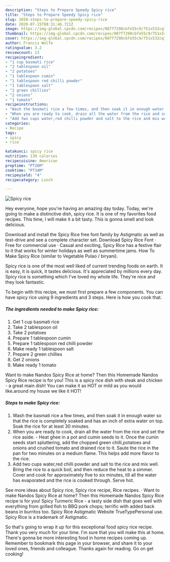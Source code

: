 ```yaml
---
description: "Steps to Prepare Speedy Spicy rice"
title: "Steps to Prepare Speedy Spicy rice"
slug: 2650-steps-to-prepare-speedy-spicy-rice
date: 2020-07-15T08:31:46.721Z
image: https://img-global.cpcdn.com/recipes/087f7298cbfe55c9/751x532cq70/spicy-rice-recipe-main-photo.jpg
thumbnail: https://img-global.cpcdn.com/recipes/087f7298cbfe55c9/751x532cq70/spicy-rice-recipe-main-photo.jpg
cover: https://img-global.cpcdn.com/recipes/087f7298cbfe55c9/751x532cq70/spicy-rice-recipe-main-photo.jpg
author: Francis Wolfe
ratingvalue: 3.2
reviewcount: 13
recipeingredient:
- "1 cup basmati rice"
- "2 tablespoon oil"
- "2 potatoes"
- "1 tablespoon cumin"
- "1 tablespoon red chilli powder"
- "1 tablespoon salt"
- "2 green chillies"
- "2 onions"
- "1 tomato"
recipeinstructions:
- "Wash the basmati rice a few times, and then soak it in enough water so that the rice is completely soaked and has an inch of extra water on top. Soak the rice for at least 30 minutes."
- "When you are ready to cook, drain all the water from the rice and set the rice aside. Heat ghee in a pot and cumin seeds to it. Once the cumin seeds start spluttering, add the chopped green chilli,potatoes and onions and crushed tomato and drained rice to it. Saute the rice in the pan for two minutes on a medium flame. This helps add more flavor to the rice."
- "Add two cups water,red chilli powder and salt to the rice and mix well. Bring the rice to a quick boil, and then reduce the heat to a simmer. Cover and cook for approximately five to six minutes, till all the water has evaporated and the rice is cooked through. Serve hot."
categories:
- Recipe
tags:
- spicy
- rice

katakunci: spicy rice 
nutrition: 139 calories
recipecuisine: American
preptime: "PT26M"
cooktime: "PT34M"
recipeyield: "4"
recipecategory: Lunch

---
```



![Spicy rice](https://img-global.cpcdn.com/recipes/087f7298cbfe55c9/751x532cq70/spicy-rice-recipe-main-photo.jpg)

Hey everyone, hope you're having an amazing day today. Today, we're going to make a distinctive dish, spicy rice. It is one of my favorites food recipes. This time, I will make it a bit tasty. This is gonna smell and look delicious.

Download and install the Spicy Rice free font family by Astigmatic as well as test-drive and see a complete character set. Download Spicy Rice Font · Free for commercial use · Casual and exciting, Spicy Rice has a festive flair to it that works for winter holidays as well as summertime jams. How To Make Spicy Rice (similar to Vegetable Pulao / biryani).

Spicy rice is one of the most well liked of current trending foods on earth. It is easy, it is quick, it tastes delicious. It's appreciated by millions every day. Spicy rice is something which I've loved my whole life. They're nice and they look fantastic.


To begin with this recipe, we must first prepare a few components. You can have spicy rice using 9 ingredients and 3 steps. Here is how you cook that.

<!--inarticleads1-->

##### The ingredients needed to make Spicy rice:

1. Get 1 cup basmati rice
1. Take 2 tablespoon oil
1. Take 2 potatoes
1. Prepare 1 tablespoon cumin
1. Prepare 1 tablespoon red chilli powder
1. Make ready 1 tablespoon salt
1. Prepare 2 green chillies
1. Get 2 onions
1. Make ready 1 tomato


Want to make Nandos Spicy Rice at home? Then this Homemade Nandos Spicy Rice recipe is for you! This is a spicy rice dish with steak and chicken - a great main dish! You can make it as HOT or mild as you would like.around my house we like it HOT! 

<!--inarticleads2-->

##### Steps to make Spicy rice:

1. Wash the basmati rice a few times, and then soak it in enough water so that the rice is completely soaked and has an inch of extra water on top. Soak the rice for at least 30 minutes.
1. When you are ready to cook, drain all the water from the rice and set the rice aside. - Heat ghee in a pot and cumin seeds to it. Once the cumin seeds start spluttering, add the chopped green chilli,potatoes and onions and crushed tomato and drained rice to it. Saute the rice in the pan for two minutes on a medium flame. This helps add more flavor to the rice.
1. Add two cups water,red chilli powder and salt to the rice and mix well. Bring the rice to a quick boil, and then reduce the heat to a simmer. Cover and cook for approximately five to six minutes, till all the water has evaporated and the rice is cooked through. Serve hot.


See more ideas about Spicy rice, Spicy rice recipe, Rice recipes. · Want to make Nandos Spicy Rice at home? Then this Homemade Nandos Spicy Rice recipe is for you! Spicy Turmeric Rice - a tasty side dish that goes well with everything from grilled fish to BBQ pork chops; terrific with added back beans in burritos too. Spicy Rice Astigmatic Website TrueTypePersonal use. Spicy Rice is a trademark of Astigmatic. 

So that's going to wrap it up for this exceptional food spicy rice recipe. Thank you very much for your time. I'm sure that you will make this at home. There's gonna be more interesting food in home recipes coming up. Remember to bookmark this page in your browser, and share it to your loved ones, friends and colleague. Thanks again for reading. Go on get cooking!
